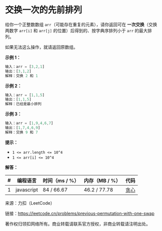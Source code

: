 # 交换一次的先前排列

给你一个正整数数组 `arr`（可能存在重复的元素），请你返回可在 **一次交换**（交换两数字 `arr[i]` 和 `arr[j]` 的位置）后得到的、按字典序排列小于 `arr` 的最大排列。

如果无法这么操作，就请返回原数组。

**示例 1：**

``` javascript
输入：arr = [3,2,1]
输出：[3,1,2]
解释：交换 2 和 1
```

**示例 2：**

``` javascript
输入：arr = [1,1,5]
输出：[1,1,5]
解释：已经是最小排列
```

**示例 3：**

``` javascript
输入：arr = [1,9,4,6,7]
输出：[1,7,4,6,9]
解释：交换 9 和 7
```

**提示：**

- `1 <= arr.length <= 10^4`
- `1 <= arr[i] <= 10^4`

**解答：**

**#**|**编程语言**|**时间（ms / %）**|**内存（MB / %）**|**代码**
--|--|--|--|--
1|javascript|84 / 66.67|46.2 / 77.78|[贪心](./javascript/ac_v1.js)

来源：力扣（LeetCode）

链接：https://leetcode.cn/problems/previous-permutation-with-one-swap

著作权归领扣网络所有。商业转载请联系官方授权，非商业转载请注明出处。
